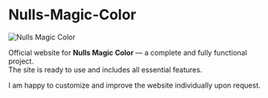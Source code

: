# Nulls-Magic-Color

![Nulls Magic Color](https://github.com/LukiDevPro/Nulls-Magic-Color/raw/main/images/favicon.png)

Official website for **Nulls Magic Color** — a complete and fully functional project.  
The site is ready to use and includes all essential features.

I am happy to customize and improve the website individually upon request.
